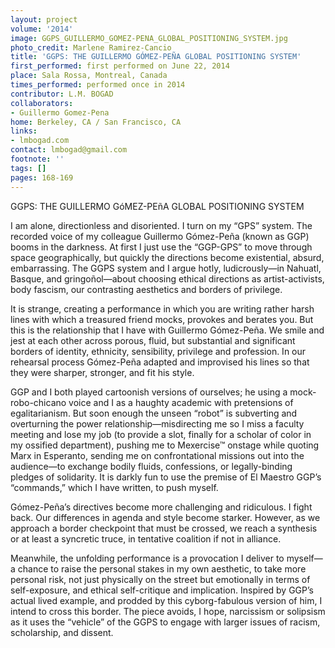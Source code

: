 ```yaml
---
layout: project
volume: '2014'
image: GGPS_GUILLERMO_GOMEZ-PENA_GLOBAL_POSITIONING_SYSTEM.jpg
photo_credit: Marlene Ramirez-Cancio
title: 'GGPS: THE GUILLERMO GÓMEZ-PEÑA GLOBAL POSITIONING SYSTEM'
first_performed: first performed on June 22, 2014
place: Sala Rossa, Montreal, Canada
times_performed: performed once in 2014
contributor: L.M. BOGAD
collaborators:
- Guillermo Gomez-Pena
home: Berkeley, CA / San Francisco, CA
links:
- lmbogad.com
contact: lmbogad@gmail.com
footnote: ''
tags: []
pages: 168-169
---
```


GGPS: THE GUILLERMO GóMEZ-PEñA GLOBAL POSITIONING SYSTEM

I am alone, directionless and disoriented. I turn on my “GPS” system. The recorded voice of my colleague Guillermo Gómez-Peña (known as GGP) booms in the darkness. At first I just use the “GGP-GPS” to move through space geographically, but quickly the directions become existential, absurd, embarrassing. The GGPS system and I argue hotly, ludicrously—in Nahuatl, Basque, and gringoñol—about choosing ethical directions as artist-activists, body fascism, our contrasting aesthetics and borders of privilege.

It is strange, creating a performance in which you are writing rather harsh lines with which a treasured friend mocks, provokes and berates you. But this is the relationship that I have with Guillermo Gómez-Peña. We smile and jest at each other across porous, fluid, but substantial and significant borders of identity, ethnicity, sensibility, privilege and profession. In our rehearsal process Gómez-Peña adapted and improvised his lines so that they were sharper, stronger, and fit his style.

GGP and I both played cartoonish versions of ourselves; he using a mock-robo-chicano voice and I as a haughty academic with pretensions of egalitarianism. But soon enough the unseen “robot” is subverting and overturning the power relationship—misdirecting me so I miss a faculty meeting and lose my job (to provide a slot, finally for a scholar of color in my ossified department), pushing me to Mexercise™ onstage while quoting Marx in Esperanto, sending me on confrontational missions out into the audience—to exchange bodily fluids, confessions, or legally-binding pledges of solidarity. It is darkly fun to use the premise of El Maestro GGP’s “commands,” which I have written, to push myself.

Gómez-Peña’s directives become more challenging and ridiculous. I fight back. Our differences in agenda and style become starker. However, as we approach a border checkpoint that must be crossed, we reach a synthesis or at least a syncretic truce, in tentative coalition if not in alliance.

Meanwhile, the unfolding performance is a provocation I deliver to myself—a chance to raise the personal stakes in my own aesthetic, to take more personal risk, not just physically on the street but emotionally in terms of self-exposure, and ethical self-critique and implication. Inspired by GGP’s actual lived example, and prodded by this cyborg-fabulous version of him, I intend to cross this border. The piece avoids, I hope, narcissism or solipsism as it uses the “vehicle” of the GGPS to engage with larger issues of racism, scholarship, and dissent.

